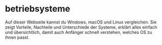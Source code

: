 # betriebsysteme
Auf dieser Webseite kannst du Windows, macOS und Linux vergleichen. Sie zeigt Vorteile, Nachteile und Unterschiede der Systeme, erklärt alles einfach und übersichtlich, damit auch Anfänger schnell verstehen, welches OS zu ihnen passt.
